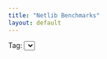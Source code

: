 ```yaml
---
title: "Netlib Benchmarks"
layout: default
---
```


<label for="tag">Tag:</label>
<select name="tag" id="tag">
</select>

<div id="graphs"></div>

<style>
  .wrapper {
    max-width: 100%;
  }
</style>

<script src='https://cdn.plot.ly/plotly-latest.min.js'></script>

<script type="module">
  //FIXME: this import doesn't work, it fails to load es5-ext for some reasons
  // import plotlyJs from 'https://cdn.skypack.dev/plotly.js';
  import { Octokit } from 'https://cdn.skypack.dev/octokit';

  const owner = "luhenry";
  const repo = "netlib";

  const octokit = new Octokit({});

  const tagE = document.getElementById('tag');
  const graphsE = document.getElementById('graphs');

  function isAssetAResult(asset) {
    return asset.name.match(/jmh\-results\-.+\.json/) != null;
  }

  async function* getReleases() {
    for await (const response of octokit.paginate.iterator(octokit.rest.repos.listReleases, { owner, repo })) {
      for (const release of response.data) {
        yield release;
      }
    }
  }

  async function getReleaseByTag(tag) {
    return await octokit.rest.repos.getReleaseByTag({owner, repo, tag })
  }

  async function* getRunsForRelease(release) {
    for (const asset of release.assets) {
      if (!isAssetAResult(asset)) {
        continue;
      }

      const content = await fetch("https://api.ludovic.dev/" + owner + "/" + repo + "/releases/download/" + release.tag_name + "/" + asset.name, {
          headers: {
            'Accept': 'application/octet-stream'
          },
          timeout: 10000,
        }).then(function(response) {
          return response.json();
        });

      for (const run of content) {
        yield run;
      }
    }
  }

  window.onload = async function() {
    var first = true;
    for await (const release of getReleases()) {
      var opt = document.createElement('option');
      opt.value = release.tag_name;
      opt.text = release.tag_name;
      if (release.assets.filter(a => isAssetAResult(a)).length == 0) {
        opt.text += ' (no assets)';
      }
      tagE.appendChild(opt);
      if (first) {
        tagE.value = release.tag_name;
        tagE.dispatchEvent(new Event('change'));
        first = false;
      }
    }
  };

  document.getElementById('tag').onchange = async function() {
    graphsE.innerHTML = '';

    const tag = tagE.options[tagE.selectedIndex].value;
    if (tag === "") {
      console.log("no release selected");
      return;
    }

    const release = (await getReleaseByTag(tag)).data;
    console.log(release);
    if (release.assets.filter(a => isAssetAResult(a)).length == 0) {
      console.log("the release has no assets");
      return;
    }

    var data = new Map();

    for await (const run of getRunsForRelease(release)) {
      if (run.jdkVersion === undefined) {
        console.log("can't parse run, unknown jdkVersion");
        continue;
      }
      const jdkVersionArray = run.jdkVersion.split('.');
      const jdkVersion = parseInt(jdkVersionArray[0]) > 1 ?
                          parseInt(jdkVersionArray[0]) :
                          parseInt(jdkVersionArray[1])

      if (run.params.implementation === undefined) {
        console.log("can't parse run, unknown implementation");
        continue;
      }
      const implementation = run.params.implementation;

      if (run.benchmark === undefined) {
        console.log("can't parse run, unknown benchmark");
        continue;
      }
      const benchmark = run.benchmark.replace(/^dev\.ludovic\.netlib\.benchmarks\.(blas\.l[1-3]|lapack|arpack)\./, '')
                                     .replace(/Benchmark\.(blas|lapack|arpack)$/, '')
                          + '(' + Object.keys(run.params).filter(k => k != 'implementation').map(k => `${k}: ${run.params[k]}`).join(", ") + ')'

      if (run.primaryMetric.score === undefined) {
        console.log("can't parse run, unknown score");
        continue;
      }
      const score = run.primaryMetric.score;

      if (run.primaryMetric.scoreError === undefined) {
        console.log("can't parse run, unknown scoreError");
        continue;
      }
      const scoreError = run.primaryMetric.scoreError;

      if (!data.has(jdkVersion)) {
        data.set(jdkVersion, new Map());
      }
      if (!data.get(jdkVersion).has(implementation)) {
        data.get(jdkVersion).set(implementation, {
          x: [], y: [], yerror: [], ynorm: [], yerrornorm: []
        });
      }
      data.get(jdkVersion).get(implementation).x.push(benchmark);
      data.get(jdkVersion).get(implementation).y.push(score);
      data.get(jdkVersion).get(implementation).yerror.push(scoreError);
    }

    const jdkVersions = Array.from(data.keys()).sort((a, b) => a - b);
    for (const jdkVersion of jdkVersions) {
      const f2j = data.get(jdkVersion).get("f2j");
      for (const implementation of data.get(jdkVersion).keys()) {
        const results = data.get(jdkVersion).get(implementation);
        for (var i = 0; i < results.x.length; i++) {
          //FIXME: assert results.x[i] == f2j.x[i]
          results.ynorm[i] = results.y[i] / f2j.y[i];
          results.yerrornorm[i] = results.yerror[i] / f2j.y[i];
        }
      }
    }

    const colors = {
      'f2j': 'red',
      'java': 'green',
      'native': 'blue',
      // old implementations
      'vector': 'yellow',
    };

    var plotlyData = [];

    var yaxis = 1;
    for (const jdkVersion of jdkVersions) {
      for (const implementation of data.get(jdkVersion).keys()) {
        plotlyData.push({
          type: 'bar',
          legendgroup: implementation,
          name: implementation,
          marker: { 'color': colors[implementation], },
          showlegend: false,
          yaxis: `y${yaxis}`,
          x: data.get(jdkVersion).get(implementation).x,
          y: data.get(jdkVersion).get(implementation).ynorm,
          error_y: {
            type: 'data',
            array: data.get(jdkVersion).get(implementation).yerrornorm,
            visible: true,
          },
          text: data.get(jdkVersion).get(implementation).y.map((t, i) => `score: ${t} +/- ${data.get(jdkVersion).get(implementation).yerror[i]}`),
        });
      }
      yaxis += 1;
    }

    const plotlyLayout = {
      height: 1200,
      grid: {
        rows: 3,
        columns: 1
      },
      xaxis: {
        automargin: true,
        tickangle: 45
      },
    };
    var i = 1;
    for (const jdkVersion of jdkVersions) {
      plotlyLayout[`yaxis${i}`] = {
        title: jdkVersion,
        rangemode: "tozero",
        range: [0, 3],
      }
      i += 1;
    }

    Plotly.newPlot(graphsE.id, plotlyData, plotlyLayout, { responsive: true });
  };
</script>